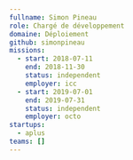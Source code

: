 ```yaml
---
fullname: Simon Pineau
role: Chargé de développement
domaine: Déploiement
github: simonpineau
missions:
  - start: 2018-07-11
    end: 2018-11-30
    status: independent
    employer: icc
  - start: 2019-07-01
    end: 2019-07-31
    status: independent
    employer: octo
startups:
  - aplus
teams: []
---
```

